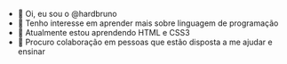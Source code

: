 - 👋 Oi, eu sou o @hardbruno
- 👀 Tenho interesse em aprender mais sobre linguagem de programação
- 🌱 Atualmente estou aprendendo HTML e CSS3
- 💞️ Procuro colaboração em pessoas que estão disposta a me ajudar e ensinar
